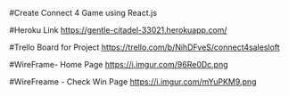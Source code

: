 #Create Connect 4 Game using React.js

#Heroku Link
https://gentle-citadel-33021.herokuapp.com/

#Trello Board for Project
https://trello.com/b/NihDFveS/connect4salesloft

#WireFrame- Home Page
https://i.imgur.com/96Re0Dc.png

#WireFreame - Check Win Page
https://i.imgur.com/mYuPKM9.png
 